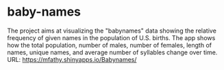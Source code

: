 # baby-names
The project aims at visualizing the "babynames" data showing the relative frequency of given names in the population of U.S. births. The app shows how the total population, number of males, number of females, length of names, unique names, and average number of syllables change over time. URL: https://mfathy.shinyapps.io/Babynames/
